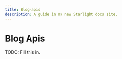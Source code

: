 ```yaml
---
title: Blog-apis
description: A guide in my new Starlight docs site.
---
```

# Blog Apis

TODO: Fill this in.
